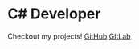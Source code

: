 # C# Developer
Checkout my projects!
[GitHub](https://github.com/devruto)
[GitLab](https://gitlab.com/ruto)